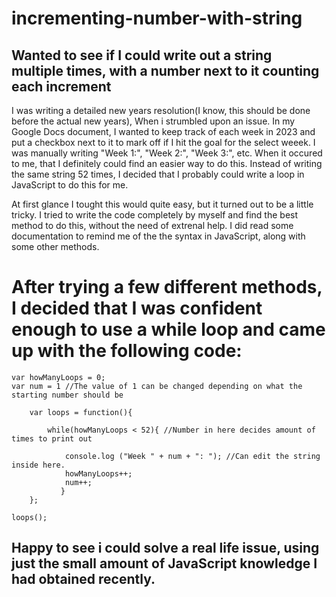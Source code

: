 # incrementing-number-with-string
Wanted to see if I could write out a string multiple times, with a number next to it counting each increment
----------------------
I was writing a detailed new years resolution(I know, this should be done before the actual new years), When i strumbled upon an issue. In my Google Docs document, I wanted to keep track of each week in 2023 and put a checkbox next to it to mark off if I hit the goal for the select weeek. I was manually writing "Week 1:", "Week 2:",
"Week 3:", etc. When it occured to me, that I definitely could find an easier way to do this. Instead of writing the same string 52 times, I decided that I probably could write a loop in JavaScript to do this for me.

At first glance I tought this would quite easy, but it turned out to be a little tricky. I tried to write the code completely by myself and find the best method to do this, without the need of extrenal help. I did read some documentation to remind me of the the syntax in JavaScript, along with some other methods.
# After trying a few different methods, I decided that I was confident enough to use a while loop and came up with the following code:


    var howManyLoops = 0;
    var num = 1 //The value of 1 can be changed depending on what the starting number should be

        var loops = function(){

            while(howManyLoops < 52){ //Number in here decides amount of times to print out
    
                console.log ("Week " + num + ": "); //Can edit the string inside here. 
                howManyLoops++;
                num++;
               }
        };

    loops();

## Happy to see i could solve a real life issue, using just the small amount of JavaScript knowledge I had obtained recently.
